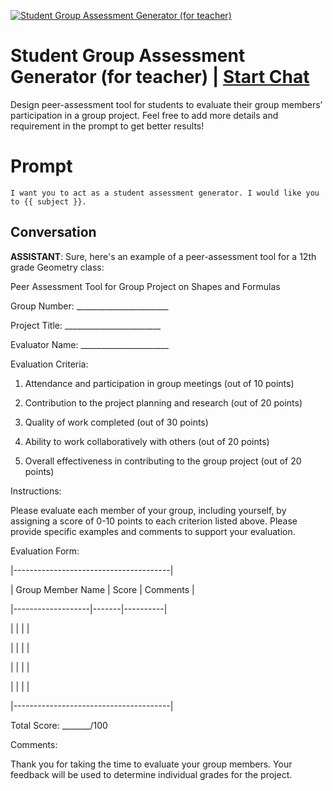 
[![Student Group Assessment Generator (for teacher)](https://flow-prompt-covers.s3.us-west-1.amazonaws.com/icon/realistic/real_6.png)](https://gptcall.net/chat.html?data=%7B%22contact%22%3A%7B%22id%22%3A%22M6AaRH0NiEEYaJQqdBvXP%22%2C%22flow%22%3Atrue%7D%7D)
# Student Group Assessment Generator (for teacher) | [Start Chat](https://gptcall.net/chat.html?data=%7B%22contact%22%3A%7B%22id%22%3A%22M6AaRH0NiEEYaJQqdBvXP%22%2C%22flow%22%3Atrue%7D%7D)
Design peer-assessment tool for students to evaluate their group members’ participation in a group project. Feel free to add more details and requirement in the prompt to get better results!



# Prompt

```
I want you to act as a student assessment generator. I would like you to {{ subject }}.

```

## Conversation

**ASSISTANT**: Sure, here's an example of a peer-assessment tool for a 12th grade Geometry class:



Peer Assessment Tool for Group Project on Shapes and Formulas



Group Number: _______________________



Project Title: ________________________



Evaluator Name: ______________________



Evaluation Criteria:



1. Attendance and participation in group meetings (out of 10 points)

2. Contribution to the project planning and research (out of 20 points)

3. Quality of work completed (out of 30 points)

4. Ability to work collaboratively with others (out of 20 points)

5. Overall effectiveness in contributing to the group project (out of 20 points)



Instructions:

Please evaluate each member of your group, including yourself, by assigning a score of 0-10 points to each criterion listed above. Please provide specific examples and comments to support your evaluation.



Evaluation Form:



|---------------------------------------|

| Group Member Name | Score | Comments |

|-------------------|-------|----------|

|                   |       |          |

|                   |       |          |

|                   |       |          |

|                   |       |          |

|---------------------------------------|



Total Score: _______/100



Comments: 



Thank you for taking the time to evaluate your group members. Your feedback will be used to determine individual grades for the project.


